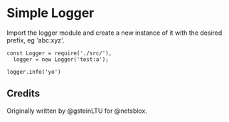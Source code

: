 # Simple Logger

Import the logger module and create a new instance of it with the desired prefix, eg 'abc:xyz'.

```
const Logger = require('./src/'),
  logger = new Logger('test:a');

logger.info('yo')
```

## Credits
Originally written by @gsteinLTU for @netsblox.

